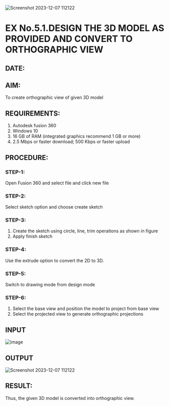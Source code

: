 ![Screenshot 2023-12-07 112122](https://github.com/VineelaShaik/EX-No.5.1.-DESIGN-THE-3D-MODEL-AS-PROVIDED-AND-CONVERT-TO-ORTHOGRAPHIC-VIEW/assets/144340862/f1443c88-4d3d-49ad-9a44-4bf44cf9808b)
# EX No.5.1.DESIGN THE 3D MODEL AS PROVIDED AND CONVERT TO ORTHOGRAPHIC VIEW
## DATE:

## AIM: 
To create orthographic view of given 3D model

## REQUIREMENTS: 
1. Autodesk fusion 360
2. Windows 10
3. 16 GB of RAM (integrated graphics recommend 1 GB or more)
4. 2.5 Mbps or faster download; 500 Kbps or faster upload 

## PROCEDURE:

### STEP-1:
Open Fusion 360 and select file and click new file

### STEP-2:
Select sketch option and choose create sketch

### STEP-3: 
1. Create the sketch using circle, line, trim operations as shown in figure
2. Apply finish sketch 

### STEP-4:
 Use the extrude option to convert the 2D to 3D.

### STEP-5:
Switch to drawing mode from design mode 
          
### STEP-6:
1. Select the base view and position the model to project from base view 
2. Select the projected view to generate orthographic projections

## INPUT
![image](https://user-images.githubusercontent.com/113594316/199408705-ed302b2a-90c3-41c0-9cc4-791a93366e2a.png)

## OUTPUT
![Screenshot 2023-12-07 112122](https://github.com/VineelaShaik/EX-No.5.1.-DESIGN-THE-3D-MODEL-AS-PROVIDED-AND-CONVERT-TO-ORTHOGRAPHIC-VIEW/assets/144340862/c5366ace-9ec5-4162-8613-23a1594da33f)


## RESULT:
Thus, the given 3D model is converted into orthographic view.


